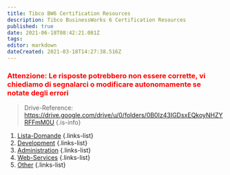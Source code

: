 ```yaml
---
title: Tibco BW6 Certification Resources
description: Tibco BusinessWorks 6 Certification Resources
published: true
date: 2021-06-18T08:42:21.081Z
tags: 
editor: markdown
dateCreated: 2021-03-18T14:27:38.516Z
---
```


### <span style="color:red">**Attenzione: Le risposte potrebbero non essere corrette, vi chiediamo di segnalarci o modificare autonomamente se notate degli errori**</span>

> Drive-Reference: https://drive.google.com/drive/u/0/folders/0B0Iz43IGDsxEQkoyNHZYRFFmM0U
{.is-info}


1. [Lista-Domande](/certification/tibco/bw/6/Domande)
{.links-list}
2. [Development](/certification/tibco/bw/6/Development)
{.links-list}
3. [Administration](/certification/tibco/bw/6/AdminiStartion)
{.links-list}
4. [Web-Services](/certification/tibco/bw/6/Web-Services)
{.links-list}
5. [Other](/certification/tibco/bw/6/Other)
{.links-list}









